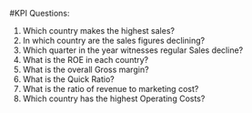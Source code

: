 #KPI Questions:
1) Which country makes the highest sales?
2) In which country are the sales figures declining?
3) Which quarter in the year witnesses regular Sales decline?
4) What is the ROE in each country?
5) What is the overall Gross margin?
6) What is the Quick Ratio?
7) What is the ratio of revenue to marketing cost?
8) Which country has the highest Operating Costs?

    

